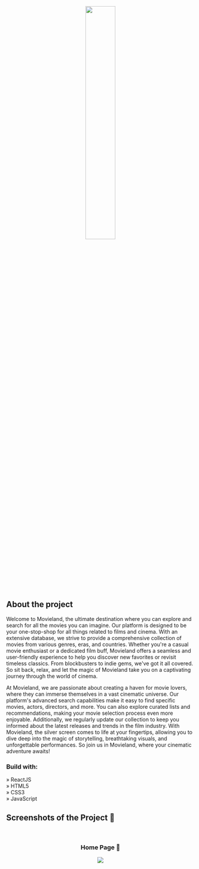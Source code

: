 <div align='center'><img style="width:40%" src="https://github.com/mazzpaul/MovieLand-ReactJS/assets/124272891/42fce056-8391-4b72-8eb1-c767292eda6f"/></div>

<h2>About the project</h2>

  <p>Welcome to Movieland, the ultimate destination where you can explore and search for all the movies you can imagine. Our platform is designed to be your one-stop-shop for all things related to films and cinema. With an extensive database, we strive to provide a comprehensive collection of movies from various genres, eras, and countries. Whether you're a casual movie enthusiast or a dedicated film buff, Movieland offers a seamless and user-friendly experience to help you discover new favorites or revisit timeless classics. From blockbusters to indie gems, we've got it all covered. So sit back, relax, and let the magic of Movieland take you on a captivating journey through the world of cinema.

At Movieland, we are passionate about creating a haven for movie lovers, where they can immerse themselves in a vast cinematic universe. Our platform's advanced search capabilities make it easy to find specific movies, actors, directors, and more. You can also explore curated lists and recommendations, making your movie selection process even more enjoyable. Additionally, we regularly update our collection to keep you informed about the latest releases and trends in the film industry. With Movieland, the silver screen comes to life at your fingertips, allowing you to dive deep into the magic of storytelling, breathtaking visuals, and unforgettable performances. So join us in Movieland, where your cinematic adventure awaits!</p>

<!-- 👉 Live Demo: <a href='https://car-showcase-k1as.vercel.app'>Live Demo</a> -->

<h3>Build with:</h3>

» ReactJS <br>
» HTML5 <br>
» CSS3 <br>
» JavaScript

<h2>Screenshots of the Project 📸</h2>
<br>
<h3 align='center'>Home Page 🏡</h3>

<div align='center'>
<img src='https://github.com/mazzpaul/MovieLand-ReactJS/assets/124272891/f0e90910-3b81-46c0-98e9-9658a336b8fc)'/>

</div>